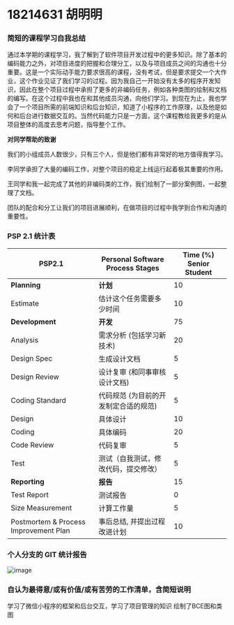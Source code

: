 ﻿﻿﻿﻿﻿﻿﻿
# 18214631 胡明明

### 简短的课程学习自我总结

通过本学期的课程学习，我了解到了软件项目开发过程中的更多知识。除了基本的编码能力之外，对项目进度的把握和合理分工，以及与项目成员之间的沟通也十分重要。这是一个实际动手能力要求很高的课程，没有考试，但是要求提交一个大作业，这个作业见证了我们学习的过程。因为我自己一开始没有太多的程序开发知识，因此在整个项目过程中承担了更多的非编码任务，例如各种类图的绘制和文档的编写。在这个过程中我也在和其他成员沟通，向他们学习。到现在为止，我也学会了一个项目所需的前端知识和后台知识，知道了小程序的工作原理，以及他是如何和后台进行数据交互的。当然代码能力只是一方面，这个课程教给我更多的是从项目整体的高度去思考问题，指导整个工作。

**对同学帮助的致谢**

我们的小组成员人数很少，只有三个人，但是他们都有非常好的地方值得我学习。

李同学承担了大量的编码工作，对整个项目的稳定上线运行起着极其重要的作用。

王同学和我一起完成了其他的非编码类的工作，我们绘制了一部分案例图，一起整理了文档。

团队的配合和分工让我们的项目进展顺利，在做项目的过程中我学到合作和沟通的重要性。

### PSP 2.1 统计表

 
PSP2.1       | Personal Software Process Stages| Time (%) Senior Student |
------------ | ------------------------------- | ----------------------- |
**Planning** | **计划** | 10 |
Estimate  | 估计这个任务需要多少时间 | 10 |
**Development**  | **开发** | 75 |
Analysis   | 需求分析 (包括学习新技术) | 20 |
Design Spec| 生成设计文档 | 5 |
Design Review| 设计复审 (和同事审核设计文档)| 5 |
Coding Standard| 代码规范 (为目前的开发制定合适的规范)| 5 |
Design|具体设计| 10 |
Coding|具体编码| 20 |
Code Review| 代码复审| 5 |
Test|测试（自我测试，修改代码，提交修改）| 5 |
**Reporting** | **报告** | 15 |
Test Report | 测试报告 | 0 |
Size Measurement | 计算工作量 |5 |
Postmortem & Process Improvement Plan| 事后总结, 并提出过程改进计划 | 10 |


### 个人分支的 GIT 统计报告

![image](https://github.com/resisterdkdk/Mini-Program-for-used-books/raw/master/7_design/18214631.png)

### 自认为最得意/或有价值/或有苦劳的工作清单，含简短说明

学习了微信小程序的框架和后台交互，学习了项目管理的知识
绘制了BCE图和类图






